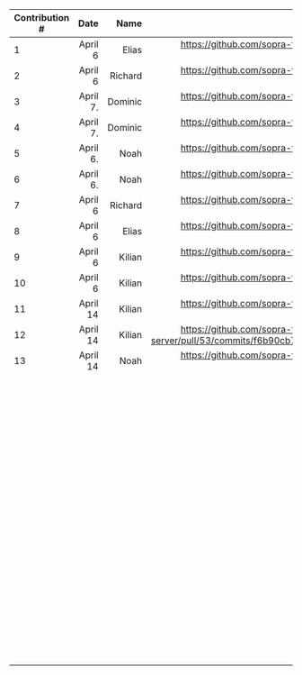 | Contribution # |     Date |    Name |                                                                GitHub Issue | Description |
|----------------|---------:|--------:|----------------------------------------------------------------------------:|------------:|
| 1              |  April 6 |   Elias | https://github.com/sopra-fs23-group-27/sopra-fs23-group-27-server/issues/47 |           	 |
| 2              |  April 6 | Richard | https://github.com/sopra-fs23-group-27/sopra-fs23-group-27-server/issues/20 |           	 |
| 3              | April 7. | Dominic | https://github.com/sopra-fs23-group-27/sopra-fs23-group-27-client/issues/32 |           	 |
| 4              | April 7. | Dominic | https://github.com/sopra-fs23-group-27/sopra-fs23-group-27-client/issues/14 |           	 |
| 5              | April 6. |    Noah |  https://github.com/sopra-fs23-group-27/sopra-fs23-group-27-client/issues/33 |           	 |
| 6              | April 6. |    Noah |  https://github.com/sopra-fs23-group-27/sopra-fs23-group-27-client/issues/7 |           	 |
| 7              |  April 6 | Richard | https://github.com/sopra-fs23-group-27/sopra-fs23-group-27-server/issues/21 |           	 |
| 8              |  April 6 |   Elias | https://github.com/sopra-fs23-group-27/sopra-fs23-group-27-server/issues/41 |           	 |
| 9              | April 6 	 | Kilian 	 |https://github.com/sopra-fs23-group-27/sopra-fs23-group-27-server/pull/49 |           	 |
| 10             | April 6 	 | Kilian 	 |https://github.com/sopra-fs23-group-27/sopra-fs23-group-27-server/issues/39|           	 |
| 11             | April 14 | Kilian  	 |https://github.com/sopra-fs23-group-27/sopra-fs23-group-27-server/pull/53 |           	 |
| 12             | April 14 | Kilian  	 |https://github.com/sopra-fs23-group-27/sopra-fs23-group-27-server/pull/53/commits/f6b90cb79974c3dbefcfec51df9da42a721c3aba|           	 |
| 13             | April 14	 | Noah   	 |https://github.com/sopra-fs23-group-27/sopra-fs23-group-27-client/issues/8  	 |           	 |
| 	              |        	 |       	 |                                                                           	 |           	 |
| 	              |        	 |       	 |                                                                           	 |           	 |
| 	              |        	 |       	 |                                                                           	 |           	 |
| 	              |        	 |       	 |                                                                           	 |           	 |
| 	              |        	 |       	 |                                                                           	 |           	 |
| 	              |        	 |       	 |                                                                           	 |           	 |
| 	              |        	 |       	 |                                                                           	 |           	 |
| 	              |        	 |       	 |                                                                           	 |           	 |
| 	              |        	 |       	 |                                                                           	 |           	 |
| 	              |        	 |       	 |                                                                           	 |           	 |
| 	              |        	 |       	 |                                                                           	 |           	 |
| 	              |        	 |       	 |                                                                           	 |           	 |
| 	              |        	 |       	 |                                                                           	 |           	 |
| 	              |        	 |       	 |                                                                           	 |           	 |
| 	              |        	 |       	 |                                                                           	 |           	 |
| 	              |        	 |       	 |                                                                           	 |           	 |
| 	              |        	 |       	 |                                                                           	 |           	 |
| 	              |        	 |       	 |                                                                           	 |           	 |
| 	              |        	 |       	 |                                                                           	 |           	 |
| 	              |        	 |       	 |                                                                           	 |           	 |
| 	              |        	 |       	 |                                                                           	 |           	 |
| 	              |        	 |       	 |                                                                           	 |           	 |
| 	              |        	 |       	 |                                                                           	 |           	 |
| 	              |        	 |       	 |                                                                           	 |           	 |
| 	              |        	 |       	 |                                                                           	 |           	 |
| 	              |        	 |       	 |                                                                           	 |           	 |
| 	              |        	 |       	 |                                                                           	 |           	 |
| 	              |        	 |       	 |                                                                           	 |           	 |
| 	              |        	 |       	 |                                                                           	 |           	 |
| 	              |        	 |       	 |                                                                           	 |           	 |
| 	              |        	 |       	 |                                                                           	 |           	 |
| 	              |        	 |       	 |                                                                           	 |           	 |
| 	              |        	 |       	 |                                                                           	 |           	 |
| 	              |        	 |       	 |                                                                           	 |           	 |
| 	              |        	 |       	 |                                                                           	 |           	 |
| 	              |        	 |       	 |                                                                           	 |           	 |
| 	              |        	 |       	 |                                                                           	 |           	 |
| 	              |        	 |       	 |                                                                           	 |           	 |
| 	              |        	 |       	 |                                                                           	 |           	 |
| 	              |        	 |       	 |                                                                           	 |           	 |
| 	              |        	 |       	 |                                                                           	 |           	 |
| 	              |        	 |       	 |                                                                           	 |           	 |
| 	              |        	 |       	 |                                                                           	 |           	 |
| 	              |        	 |       	 |                                                                           	 |           	 |
| 	              |        	 |       	 |                                                                           	 |           	 |
| 	              |        	 |       	 |                                                                           	 |           	 |
| 	              |        	 |       	 |                                                                           	 |           	 |
| 	              |        	 |       	 |                                                                           	 |           	 |
| 	              |        	 |       	 |                                                                           	 |           	 |
| 	              |        	 |       	 |                                                                           	 |           	 |
| 	              |        	 |       	 |                                                                           	 |           	 |
| 	              |        	 |       	 |                                                                           	 |           	 |
| 	              |        	 |       	 |                                                                           	 |           	 |
| 	              |        	 |       	 |                                                                           	 |           	 |
| 	              |        	 |       	 |                                                                           	 |           	 |
| 	              |        	 |       	 |                                                                           	 |           	 |
| 	              |        	 |       	 |                                                                           	 |           	 |
| 	              |        	 |       	 |                                                                           	 |           	 |
| 	              |        	 |       	 |                                                                           	 |           	 |
| 	              |        	 |       	 |                                                                           	 |           	 |
| 	              |        	 |       	 |                                                                           	 |           	 |
| 	              |        	 |       	 |                                                                           	 |           	 |
| 	              |        	 |       	 |                                                                           	 |           	 |
| 	              |        	 |       	 |                                                                           	 |           	 |
| 	              |        	 |       	 |                                                                           	 |           	 |
| 	              |        	 |       	 |                                                                           	 |           	 |
| 	              |        	 |       	 |                                                                           	 |           	 |
| 	              |        	 |       	 |                                                                           	 |           	 |
| 	              |        	 |       	 |                                                                           	 |           	 |
| 	              |        	 |       	 |                                                                           	 |           	 |
| 	              |        	 |       	 |                                                                           	 |           	 |
| 	              |        	 |       	 |                                                                           	 |           	 |
| 	              |        	 |       	 |                                                                           	 |           	 |
| 	              |        	 |       	 |                                                                           	 |           	 |
| 	              |        	 |       	 |                                                                           	 |           	 |
| 	              |        	 |       	 |                                                                           	 |           	 |
| 	              |        	 |       	 |                                                                           	 |           	 |
| 	              |        	 |       	 |                                                                           	 |           	 |
| 	              |        	 |       	 |                                                                           	 |           	 |
| 	              |        	 |       	 |                                                                           	 |           	 |
| 	              |        	 |       	 |                                                                           	 |           	 |
| 	              |        	 |       	 |                                                                           	 |           	 |
| 	              |        	 |       	 |                                                                           	 |           	 |
| 	              |        	 |       	 |                                                                           	 |           	 |
| 	              |        	 |       	 |                                                                           	 |           	 |
| 	              |        	 |       	 |                                                                           	 |           	 |
